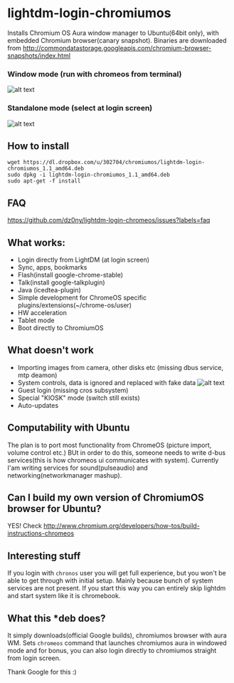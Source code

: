 lightdm-login-chromiumos
===================

Installs Chromium OS Aura window manager to Ubuntu(64bit only), with embedded Chromium browser(canary snapshot). Binaries are downloaded from http://commondatastorage.googleapis.com/chromium-browser-snapshots/index.html 

### Window mode (run with chromeos from terminal)
![alt text](http://screencloud.net/img/screenshots/671f8285738e0f54abbb29d7749f4efc.png "Windowed mode")

### Standalone mode (select at login screen)
![alt text](http://screencloud.net/img/screenshots/54573dd3fbb263b24e5984263d6fbf68.png "Standalone mode")

## How to install

    wget https://dl.dropbox.com/u/302704/chromiumos/lightdm-login-chromiumos_1.1_amd64.deb
    sudo dpkg -i lightdm-login-chromiumos_1.1_amd64.deb
    sudo apt-get -f install

## FAQ

  https://github.com/dz0ny/lightdm-login-chromeos/issues?labels=faq

## What works: 
 
 - Login directly from LightDM (at login screen)
 - Sync, apps, bookmarks
 - Flash(install google-chrome-stable)
 - Talk(install google-talkplugin)
 - Java (icedtea-plugin)
 - Simple development for ChromeOS specific plugins/extensions(~/chrome-os/user)
 - HW acceleration
 - Tablet mode
 - Boot directly to ChromiumOS

## What doesn't work

 - Importing images from camera, other disks etc (missing dbus service, mtp deamon)
 - System controls, data is ignored and replaced with fake data ![alt text](http://screencloud.net/img/screenshots/ad06d7eb8b443e8ad2d650d65ea2d529.png "Fake date")
 - Guest login (missing cros subsystem)
 - Special "KIOSK" mode (switch still exists)
 - Auto-updates

## Computability with Ubuntu

  The plan is to port most functionality from ChromeOS (picture import, volume control etc.) BUt in order to do this, someone needs to write d-bus services(this is how chromeos ui communicates with system). Currently I'am writing services for sound(pulseaudio) and networking(networkmanager mashup). 

## Can I build my own version of ChromiumOS browser for Ubuntu?

  YES! Check http://www.chromium.org/developers/how-tos/build-instructions-chromeos

## Interesting stuff

If you login with `chronos` user you will get full experience, but you won't be able to get through with initial setup. Mainly because bunch of system services are not present. If you start this way you can entirely skip lightdm and start system like it is chromebook. 

## What this *deb does?

It simply downloads(official Google builds), chromiumos browser with aura WM. Sets `chromeos` command that launches chromiumos aura in windowed mode and for bonus, you can also login directly to chromiumos straight from login screen.

Thank Google for this :)
